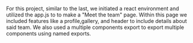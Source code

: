 For this project, similar to the last, we initiated a react environment and utilized the app.js to to make a "Meet the team" page. Within this page we included features like a profile,gallery, and header to include details about said team. We also used a multiple components export to export multiple components using named exports.    
    
